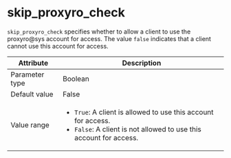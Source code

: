 # skip_proxyro_check

`skip_proxyro_check` specifies whether to allow a client to use the proxyro@sys account for access. The value `false` indicates that a client cannot use this account for access.

| Attribute | Description |
|----------|---------|
| Parameter type | Boolean |
| Default value | False |
| Value range | <ul><li>`True`: A client is allowed to use this account for access.</li><li>`False`: A client is not allowed to use this account for access.</li></ul> |
